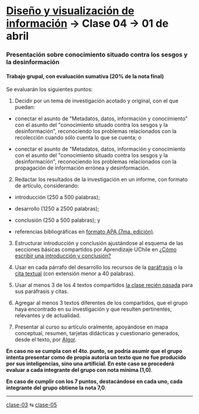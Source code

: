 # [Diseño y visualización de información](https://github.com/profesorfaco/aud5v027-2025) → Clase 04 → 01 de abril

### Presentación sobre conocimiento situado contra los sesgos y la desinformación

#### Trabajo grupal, con evaluación sumativa (20% de la nota final)

Se evaluarán los siguientes puntos:

1. Decidir por un tema de investigación acotado y original, con el que puedan: 

- conectar el asunto de "Metadatos, datos, información y conocimiento" con el asunto del "conocimiento situado contra los sesgos y la desinformación", reconociendo los problemas relacionados con la recolección cuando sólo cuenta lo que se cuenta; o

- conectar el asunto de "Metadatos, datos, información y conocimiento con el asunto del "conocimiento situado contra los sesgos y la desinformación", reconociendo los problemas relacionados con la propagación de información errónea y desinformación.

2. Redactar los resultados de la investigación en un informe, con formato de artículo, considerando:

- introducción (250 a 500 palabras);

- desarrollo (1250 a 2500 palabras);

- conclusión (250 a 500 palabras); y

- referencias bibliográficas en [formato APA (7ma. edición)](https://repositorio.uchile.cl/bitstream/handle/2250/182467/Manual-APA-7a-ed.pdf).

3. Estructurar introducción y conclusión ajustándose al esquema de las secciones básicas compartidos por Aprendizaje UChile en [¿Cómo escribir una introducción y conclusión?](https://aprendizaje.uchile.cl/recursos-para-leer-escribir-y-hablar-en-la-universidad/profundiza/profundiza-la-escritura/como-escribir-una-introduccion-y-conclusion/?highlight=introducci%C3%B3n)

4. Usar en cada párrafo del desarrollo los recursos de la [paráfrasis](https://guiastematicas.bibliotecas.uc.cl/apa7/parafraseo) o la [cita textual](https://guiastematicas.bibliotecas.uc.cl/apa7/citatextual) (con extensión menor a 40 palabras).

5. Usar al menos 3 de los 4 textos compartidos [la clase recién pasada](https://github.com/profesorfaco/aud5v027-2025/blob/main/clase-03/README.md) para sus paráfrasis y citas.

6. Agregar al menos 3 textos diferentes de los compartidos, que el grupo haya encontrado en su investigación y que resulten pertinentes, relevantes y de actualidad.
  
7. Presentar al curso su artículo oralmente, apoyándose en mapa conceptual, resumen, tarjetas didácticas y cuestionario generados, desde el texto, por [Algor](https://www.algoreducation.com/es).

**En caso no se cumpla con el 4to. punto, se podría asumir que el grupo intenta presentar como de propia autoría un texto que no fue producido por sus inteligencias, sino una artificial. En este caso se procederá evaluar a cada integrante del grupo con nota mínima (1,0)**.

**En caso de cumplir con los 7 puntos, destacándose en cada uno, cada integrante del grupo obtiene la nota 7,0**.

_ _ _ _ 

[clase-03](https://github.com/profesorfaco/aud5v027-2025/blob/main/clase-03/README.md) ⇆ [clase-05](https://github.com/profesorfaco/aud5v027-2025/blob/main/clase-05/README.md)

